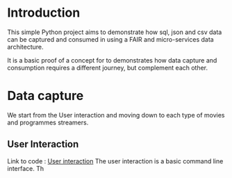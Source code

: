 # Introduction

This simple Python project aims to demonstrate how sql, json and csv data can be captured and consumed in using a FAIR and micro-services data architecture.  

It is a basic proof of a concept for to demonstrates how data capture and consumption requires a different journey, but complement each other.  

#  Data capture 
We start from the User interaction and moving down to each type of movies and programmes streamers.

## User Interaction
Link to code : [User interaction](https://github.com/patRyserWelch8/movies_architecture/tree/main/poc)
The user interaction is a basic command line interface. Th

